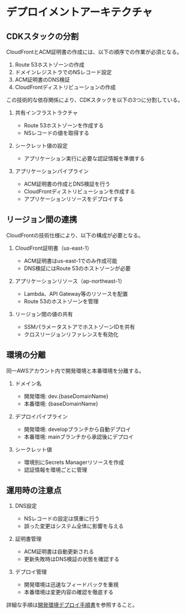 # デプロイメントアーキテクチャ

## CDKスタックの分割

CloudFrontとACM証明書の作成には、以下の順序での作業が必須となる。

1. Route 53ホストゾーンの作成
2. ドメインレジストラでのNSレコード設定
3. ACM証明書のDNS検証
4. CloudFrontディストリビューションの作成

この技術的な依存関係により、CDKスタックを以下の3つに分割している。

1. 共有インフラストラクチャ
   - Route 53ホストゾーンを作成する
   - NSレコードの値を取得する

2. シークレット値の設定
   - アプリケーション実行に必要な認証情報を準備する

3. アプリケーションパイプライン
   - ACM証明書の作成とDNS検証を行う
   - CloudFrontディストリビューションを作成する
   - アプリケーションリソースをデプロイする

## リージョン間の連携

CloudFrontの技術仕様により、以下の構成が必要となる。

1. CloudFront証明書（us-east-1）
   - ACM証明書はus-east-1でのみ作成可能
   - DNS検証にはRoute 53のホストゾーンが必要

2. アプリケーションリソース（ap-northeast-1）
   - Lambda、API Gateway等のリソースを配置
   - Route 53のホストゾーンを管理

3. リージョン間の値の共有
   - SSMパラメータストアでホストゾーンIDを共有
   - クロスリージョンリファレンスを有効化

## 環境の分離

同一AWSアカウント内で開発環境と本番環境を分離する。

1. ドメイン名
   - 開発環境: dev.{baseDomainName}
   - 本番環境: {baseDomainName}

2. デプロイパイプライン
   - 開発環境: developブランチから自動デプロイ
   - 本番環境: mainブランチから承認後にデプロイ

3. シークレット値
   - 環境別にSecrets Managerリソースを作成
   - 認証情報を環境ごとに管理

## 運用時の注意点

1. DNS設定
   - NSレコードの設定は慎重に行う
   - 誤った変更はシステム全体に影響を与える

2. 証明書管理
   - ACM証明書は自動更新される
   - 更新失敗時はDNS検証の状態を確認する

3. デプロイ管理
   - 開発環境は迅速なフィードバックを重視
   - 本番環境は変更内容の確認を徹底する

詳細な手順は[開発環境デプロイ手順書](./deployment-guide-dev.md)を参照すること。
